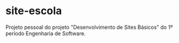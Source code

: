# site-escola
Projeto pessoal do projeto "Desenvolvimento de Sites Básicos" do 1º período Engenharia de Software.
